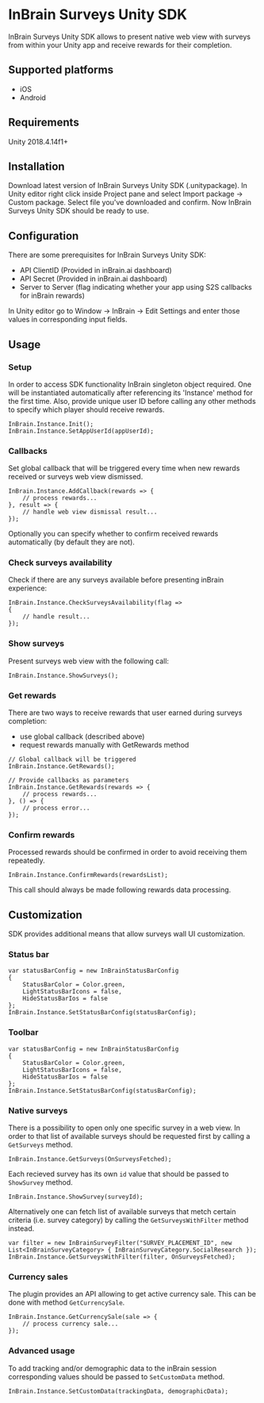 # InBrain Surveys Unity SDK

InBrain Surveys Unity SDK allows to present native web view with surveys from within your Unity app and receive rewards for their completion.

## Supported platforms

- iOS
- Android

## Requirements

Unity 2018.4.14f1+

## Installation

Download latest version of InBrain Surveys Unity SDK (.unitypackage). In Unity editor right click inside Project pane and select Import package -> Custom package. Select file you've downloaded and confirm. Now InBrain Surveys Unity SDK should be ready to use.

## Configuration

There are some prerequisites for InBrain Surveys Unity SDK:
- API ClientID (Provided in inBrain.ai dashboard)
- API Secret (Provided in inBrain.ai dashboard)
- Server to Server (flag indicating whether your app using S2S callbacks for inBrain rewards)

In Unity editor go to Window -> InBrain -> Edit Settings and enter those values in corresponding input fields.

## Usage

### Setup

In order to access SDK functionality InBrain singleton object required. One will be instantiated automatically after referencing its 'Instance' method for the first time.
Also, provide unique user ID before calling any other methods to specify which player should receive rewards.

```
InBrain.Instance.Init();
InBrain.Instance.SetAppUserId(appUserId);
```

### Callbacks

Set global callback that will be triggered every time when new rewards received or surveys web view dismissed.

```
InBrain.Instance.AddCallback(rewards => {
	// process rewards...
}, result => { 
	// handle web view dismissal result... 
});
```

Optionally you can specify whether to confirm received rewards automatically (by default they are not).

### Check surveys availability

Check if there are any surveys available before presenting inBrain experience:

```
InBrain.Instance.CheckSurveysAvailability(flag =>
{
	// handle result...
});
```

### Show surveys

Present surveys web view with the following call:

```
InBrain.Instance.ShowSurveys();
```

### Get rewards

There are two ways to receive rewards that user earned during surveys completion:

- use global callback (described above)
- request rewards manually with GetRewards method

```
// Global callback will be triggered
InBrain.Instance.GetRewards();

// Provide callbacks as parameters
InBrain.Instance.GetRewards(rewards => {
	// process rewards...
}, () => { 
	// process error... 
});

```

### Confirm rewards

Processed rewards should be confirmed in order to avoid receiving them repeatedly.

```
InBrain.Instance.ConfirmRewards(rewardsList);
```

This call should always be made following rewards data processing.

## Customization

SDK provides additional means that allow surveys wall UI customization.

### Status bar

```
var statusBarConfig = new InBrainStatusBarConfig
{
	StatusBarColor = Color.green,
	LightStatusBarIcons = false,
	HideStatusBarIos = false
};
InBrain.Instance.SetStatusBarConfig(statusBarConfig);
```

### Toolbar

```
var statusBarConfig = new InBrainStatusBarConfig
{
	StatusBarColor = Color.green,
	LightStatusBarIcons = false,
	HideStatusBarIos = false
};
InBrain.Instance.SetStatusBarConfig(statusBarConfig);
```

### Native surveys

There is a possibility to open only one specific survey in a web view. In order to that list of available surveys should be requested first by calling a `GetSurveys` method.

```
InBrain.Instance.GetSurveys(OnSurveysFetched);
```

Each recieved survey has its own `id` value that should be passed to `ShowSurvey` method.

```
InBrain.Instance.ShowSurvey(surveyId);
```

Alternatively one can fetch list of available surveys that metch certain criteria (i.e. survey category) by calling the `GetSurveysWithFilter` method instead.

```
var filter = new InBrainSurveyFilter("SURVEY_PLACEMENT_ID", new List<InBrainSurveyCategory> { InBrainSurveyCategory.SocialResearch });
InBrain.Instance.GetSurveysWithFilter(filter, OnSurveysFetched);
```

### Currency sales

The plugin provides an API allowing to get active currency sale. This can be done with method `GetCurrencySale`.

```
InBrain.Instance.GetCurrencySale(sale => {
	// process currency sale...
});
```

### Advanced usage

To add tracking and/or demographic data to the inBrain session corresponding values should be passed to `SetCustomData` method.

```
InBrain.Instance.SetCustomData(trackingData, demographicData);
```
